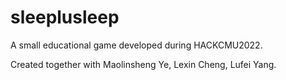 # sleeplusleep
A small educational game developed during HACKCMU2022.

Created together with Maolinsheng Ye, Lexin Cheng, Lufei Yang.
